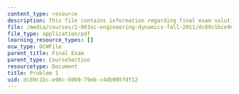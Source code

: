 ```yaml
---
content_type: resource
description: This file contains information regarding final exam solutions.
file: /media/courses/2-003sc-engineering-dynamics-fall-2011/dc89c1bce90c50b979ebc4db005fdf12_MIT2_003SCF11_final.pdf
file_type: application/pdf
learning_resource_types: []
ocw_type: OCWFile
parent_title: Final Exam
parent_type: CourseSection
resourcetype: Document
title: Problem 1
uid: dc89c1bc-e90c-50b9-79eb-c4db005fdf12
---
```

